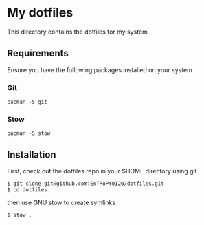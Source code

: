 # My dotfiles

This directory contains the dotfiles for my system

## Requirements

Ensure you have the following packages installed on your system

### Git

```
pacman -S git
```

### Stow

```
pacman -S stow
```

## Installation

First, check out the dotfiles repo in your $HOME directory using git

```
$ git clone git@github.com:EnTRoPY0120/dotfiles.git
$ cd dotfiles
```

then use GNU stow to create symlinks

```
$ stow .
```
